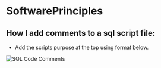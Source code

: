 # SoftwarePrinciples
## How I add comments to a sql script file:
- Add the scripts purpose at the top using format below.
 
![SQL Code Comments](SQLCodeComments.png)
